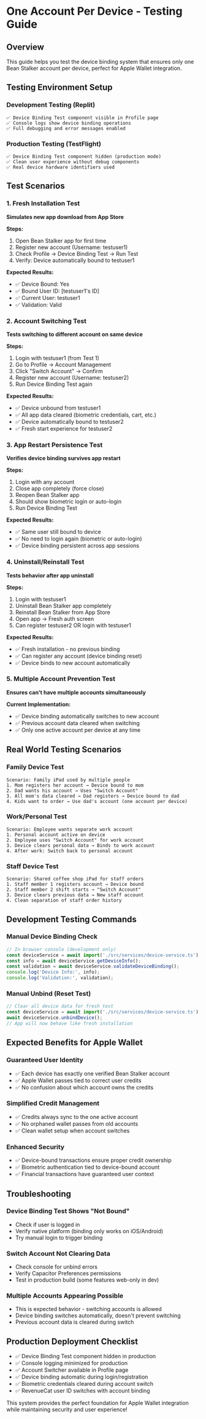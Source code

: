 # One Account Per Device - Testing Guide

## Overview
This guide helps you test the device binding system that ensures only one Bean Stalker account per device, perfect for Apple Wallet integration.

## Testing Environment Setup

### Development Testing (Replit)
```
✅ Device Binding Test component visible in Profile page
✅ Console logs show device binding operations
✅ Full debugging and error messages enabled
```

### Production Testing (TestFlight)
```
✅ Device Binding Test component hidden (production mode)
✅ Clean user experience without debug components
✅ Real device hardware identifiers used
```

## Test Scenarios

### 1. Fresh Installation Test
**Simulates new app download from App Store**

**Steps:**
1. Open Bean Stalker app for first time
2. Register new account (Username: testuser1)
3. Check Profile → Device Binding Test → Run Test
4. Verify: Device automatically bound to testuser1

**Expected Results:**
- ✅ Device Bound: Yes
- ✅ Bound User ID: [testuser1's ID]
- ✅ Current User: testuser1
- ✅ Validation: Valid

### 2. Account Switching Test
**Tests switching to different account on same device**

**Steps:**
1. Login with testuser1 (from Test 1)
2. Go to Profile → Account Management 
3. Click "Switch Account" → Confirm
4. Register new account (Username: testuser2)
5. Run Device Binding Test again

**Expected Results:**
- ✅ Device unbound from testuser1
- ✅ All app data cleared (biometric credentials, cart, etc.)
- ✅ Device automatically bound to testuser2
- ✅ Fresh start experience for testuser2

### 3. App Restart Persistence Test
**Verifies device binding survives app restart**

**Steps:**
1. Login with any account
2. Close app completely (force close)
3. Reopen Bean Stalker app
4. Should show biometric login or auto-login
5. Run Device Binding Test

**Expected Results:**
- ✅ Same user still bound to device
- ✅ No need to login again (biometric or auto-login)
- ✅ Device binding persistent across app sessions

### 4. Uninstall/Reinstall Test
**Tests behavior after app uninstall**

**Steps:**
1. Login with testuser1
2. Uninstall Bean Stalker app completely
3. Reinstall Bean Stalker from App Store
4. Open app → Fresh auth screen
5. Can register testuser2 OR login with testuser1

**Expected Results:**
- ✅ Fresh installation - no previous binding
- ✅ Can register any account (device binding reset)
- ✅ Device binds to new account automatically

### 5. Multiple Account Prevention Test
**Ensures can't have multiple accounts simultaneously**

**Current Implementation:**
- ✅ Device binding automatically switches to new account
- ✅ Previous account data cleared when switching
- ✅ Only one active account per device at any time

## Real World Testing Scenarios

### Family Device Test
```
Scenario: Family iPad used by multiple people
1. Mom registers her account → Device bound to mom
2. Dad wants his account → Uses "Switch Account"
3. All mom's data cleared → Dad registers → Device bound to dad
4. Kids want to order → Use dad's account (one account per device)
```

### Work/Personal Test
```
Scenario: Employee wants separate work account
1. Personal account active on device
2. Employee uses "Switch Account" for work account
3. Device clears personal data → Binds to work account
4. After work: Switch back to personal account
```

### Staff Device Test
```
Scenario: Shared coffee shop iPad for staff orders
1. Staff member 1 registers account → Device bound
2. Staff member 2 shift starts → "Switch Account"
3. Device clears previous data → New staff account
4. Clean separation of staff order history
```

## Development Testing Commands

### Manual Device Binding Check
```javascript
// In browser console (development only)
const deviceService = await import('./src/services/device-service.ts');
const info = await deviceService.getDeviceInfo();
const validation = await deviceService.validateDeviceBinding();
console.log('Device Info:', info);
console.log('Validation:', validation);
```

### Manual Unbind (Reset Test)
```javascript
// Clear all device data for fresh test
const deviceService = await import('./src/services/device-service.ts');
await deviceService.unbindDevice();
// App will now behave like fresh installation
```

## Expected Benefits for Apple Wallet

### Guaranteed User Identity
- ✅ Each device has exactly one verified Bean Stalker account
- ✅ Apple Wallet passes tied to correct user credits
- ✅ No confusion about which account owns the credits

### Simplified Credit Management
- ✅ Credits always sync to the one active account
- ✅ No orphaned wallet passes from old accounts
- ✅ Clean wallet setup when account switches

### Enhanced Security
- ✅ Device-bound transactions ensure proper credit ownership
- ✅ Biometric authentication tied to device-bound account
- ✅ Financial transactions have guaranteed user context

## Troubleshooting

### Device Binding Test Shows "Not Bound"
- Check if user is logged in
- Verify native platform (binding only works on iOS/Android)
- Try manual login to trigger binding

### Switch Account Not Clearing Data
- Check console for unbind errors
- Verify Capacitor Preferences permissions
- Test in production build (some features web-only in dev)

### Multiple Accounts Appearing Possible
- This is expected behavior - switching accounts is allowed
- Device binding switches automatically, doesn't prevent switching
- Previous account data is cleared during switch

## Production Deployment Checklist

- ✅ Device Binding Test component hidden in production
- ✅ Console logging minimized for production
- ✅ Account Switcher available in Profile page
- ✅ Device binding automatic during login/registration
- ✅ Biometric credentials cleared during account switch
- ✅ RevenueCat user ID switches with account binding

This system provides the perfect foundation for Apple Wallet integration while maintaining security and user experience!